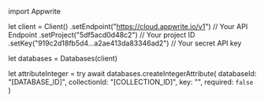 import Appwrite

let client = Client()
    .setEndpoint("https://cloud.appwrite.io/v1") // Your API Endpoint
    .setProject("5df5acd0d48c2") // Your project ID
    .setKey("919c2d18fb5d4...a2ae413da83346ad2") // Your secret API key

let databases = Databases(client)

let attributeInteger = try await databases.createIntegerAttribute(
    databaseId: "[DATABASE_ID]",
    collectionId: "[COLLECTION_ID]",
    key: "",
    required: `false`
)

